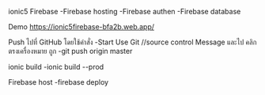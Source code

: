 ionic5 Firebase
-Firebase hosting
-Firebase authen
-Firebase database

Demo
https://ionic5firebase-bfa2b.web.app/

Push ไปที่ GitHub โดยใช้คำสั่ง 
-Start Use Git //source control Message และไป คลิกตรงเครื่องหมาย ถูก
-git push origin master

ionic build
-ionic build --prod

Firebase host
-firebase deploy